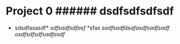 # Project 0 ###### dsdfsdfsdfsdf

* sdsdfasasdf* *sdfsadfsdfasf* *sfas *sadfsadfdsafasdfsadfsadf
asdfsdfsdfsadfasdf*
